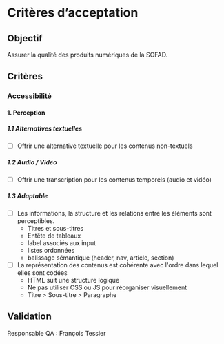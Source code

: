 # Critères d’acceptation

## Objectif
Assurer la qualité des produits numériques de la SOFAD.

## Critères

### Accessibilité

#### 1. Perception

##### 1.1 Alternatives textuelles
- [ ] Offrir une alternative textuelle pour les contenus non-textuels
##### 1.2 Audio / Vidéo
- [ ] Offrir une transcription pour les contenus temporels (audio et vidéo)
##### 1.3 Adaptable
- [ ] Les informations, la structure et les relations entre les éléments sont perceptibles. 
    - Titres et sous-titres
    - Entête de tableaux
    - label associés aux input 
    - listes ordonnées
    - balissage sémantique (header, nav, article, section)
- [ ] La représentation des contenus est cohérente avec l'ordre dans lequel elles sont codées
    - HTML suit une structure logique
    - Ne pas utiliser CSS ou JS pour réorganiser visuellement
    - Titre > Sous-titre > Paragraphe
 
## Validation
Responsable QA : François Tessier